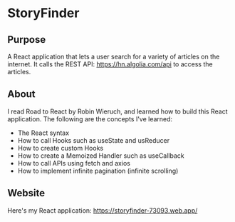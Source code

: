 # StoryFinder

## Purpose
A React application that lets a user search for a variety of articles on the internet. It calls the REST API: https://hn.algolia.com/api
to access the articles.

## About
I read Road to React by Robin Wieruch, and learned how to build this React application. The following are the concepts I've learned:

* The React syntax
* How to call Hooks such as useState and usReducer
* How to create custom Hooks
* How to create a Memoized Handler such as useCallback
* How to call APIs using fetch and axios 
* How to implement infinite pagination (infinite scrolling)

## Website
Here's my React application:
https://storyfinder-73093.web.app/
